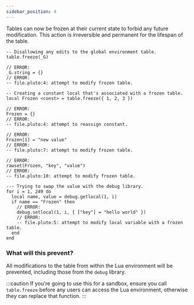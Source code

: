 ```yaml
---
sidebar_position: 4
---
```

Tables can now be frozen at their current state to forbid any future modification. This action is irreversible and permanent for the lifespan of the table.

```pluto showLineNumbers
-- Disallowing any edits to the global environment table.
table.freeze(_G)

// ERROR:
_G.string = {}
// ERROR:
-- file.pluto:4: attempt to modify frozen table.
```
```pluto showLineNumbers
-- Creating a constant local that's associated with a frozen table.
local Frozen <const> = table.freeze({ 1, 2, 3 })

// ERROR:
Frozen = {}
// ERROR:
-- file.pluto:4: attempt to reassign constant.

// ERROR:
Frozen[1] = "new value"
// ERROR:
-- file.pluto:7: attempt to modify frozen table.

// ERROR:
rawset(Frozen, "key", "value")
// ERROR:
-- file.pluto:10: attempt to modify frozen table.
```
```pluto showLineNumbers
--- Trying to swap the value with the debug library.
for i = 1, 249 do
  local name, value = debug.getlocal(1, i)
  if name == "Frozen" then
    // ERROR:
    debug.setlocal(1, i, { ["key"] = "hello world" })
    // ERROR:
    -- file.pluto:5: attempt to modify local variable with a frozen table.
  end
end
```
### What will this prevent?
All modifications to the table from within the Lua environment will be prevented, including those from the `debug` library.

:::caution
If you're going to use this for a sandbox, ensure you call `table.freeze` before any users can access the Lua environment, otherwise they can replace that function.
:::